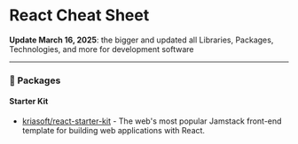 # React Cheat Sheet

**Update March 16, 2025**: the bigger and updated all Libraries, Packages, Technologies, and more for development software

---

### 🚀 Packages

#### Starter Kit
- [kriasoft/react-starter-kit](https://github.com/kriasoft/react-starter-kit) - The web's most popular Jamstack front-end template for building web applications with React.